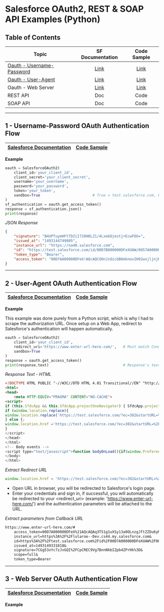 # Salesforce OAuth2, REST & SOAP API Examples (Python)

## Table of Contents
| Topic                         | SF Documentation | Code Sample |
| ------------------------------|:----------------:|:-----------:|
| [Oauth - Username-Password](https://github.com/jctissier/Salesforce-Oauth2-REST-SOAP-API-Python-Examples/blob/master/README.md#1---username-password-oauth-authentication-flow)     | [Link](https://developer.salesforce.com/docs/atlas.en-us.api_rest.meta/api_rest/intro_understanding_username_password_oauth_flow.htm)           | [Link](https://github.com/jctissier/Salesforce-Oauth2-REST-SOAP-API-Python-Examples/blob/master/Oauth2-Flow/Salesforce-Username-Password-Oauth.py)  |
| [Oauth - User-Agent](https://github.com/jctissier/Salesforce-Oauth2-REST-SOAP-API-Python-Examples/blob/master/README.md#2---user-agent-oauth-authentication-flow)     | [Link](https://developer.salesforce.com/docs/atlas.en-us.api_rest.meta/api_rest/intro_understanding_user_agent_oauth_flow.htm)           | [Link](https://github.com/jctissier/Salesforce-Oauth2-REST-SOAP-API-Python-Examples/blob/master/Oauth2-Flow/Salesforce-User-Agent-Flow.py)  |
| Oauth - Web Server     | [Link](https://developer.salesforce.com/docs/atlas.en-us.api_rest.meta/api_rest/intro_understanding_web_server_oauth_flow.htm)           | [Link](https://github.com/jctissier/Salesforce-Oauth2-REST-SOAP-API-Python-Examples/blob/master/Oauth2-Flow/Salesforce-Web-Server-Flow.py)  |
| REST API                      | Doc           | Code  |
| SOAP API                      | Doc           | Code  |

***

## 1 - Username-Password OAuth Authentication Flow
| [Salesforce Documentation](https://developer.salesforce.com/docs/atlas.en-us.api_rest.meta/api_rest/intro_understanding_username_password_oauth_flow.htm)                         | [Code Sample](https://github.com/jctissier/Salesforce-Oauth2-REST-SOAP-API-Python-Examples/blob/master/Oauth2-Flow/Salesforce-Username-Password-Oauth.py) |
| ------------------------------|:-------------:|

**Example**
```Python
oauth = SalesforceOAuth2(
    client_id='your_client_id',
    client_secret='your_client_secret',
    username='your_username',
    password='your_password',
    token='your_token',
    sandbox=True                        # True = test.salesforce.com, False = login.salesforce.com
)
sf_authentication = oauth.get_access_token()
response = sf_authentication.json()
print(response)
```
*JSON Response*
```JSON
{
    "signature": "B4UPTuymHFtTDZiI728H0LZ1/4LxebOjestj+EcwFDU=",
    "issued_at": "1493144749805",
    "instance_url": "https://na40.salesforce.com",
    "id": "https://test.salesforce.com/id/00D7B000000DFeXUAW/0057A000001Zp0CQRD",
    "token_type": "Bearer",
    "access_token": "00D7AA00000DFeX!AQcAQCOOnJsOicbB6mknoxIH02wxjljnjKI739g1EoDBEOpQXomAV1iMG2EWGuU2gJ26o40ixi6jyD3AstyLgkiU29GNod2d"
}
```

***

## 2 - User-Agent OAuth Authentication Flow
| [Salesforce Documentation](https://developer.salesforce.com/docs/atlas.en-us.api_rest.meta/api_rest/intro_understanding_user_agent_oauth_flow.htm)                         | [Code Sample](https://github.com/jctissier/Salesforce-Oauth2-REST-SOAP-API-Python-Examples/blob/master/Oauth2-Flow/Salesforce-User-Agent-Flow.py) |
| ------------------------------|:-------------:|

**Example**

This example was done purely from a Python script, which is why I had to scrape the authorization URL. Once setup on a Web App, redirect to Salesforce's authentication will happen automatically.

```Python
oauth = SalesforceOAuth2(
    client_id='your_client_id',
    redirect_uri='https://www.enter-url-here.com/',   # Must match Connected App's Callback URL
    sandbox=True
)
response = oauth.get_access_token()
print(response.text)                                  # Response's text content, find the Oauth2 URL
```
*Response Text - HTML*
```HTML
<!DOCTYPE HTML PUBLIC "-//W3C//DTD HTML 4.01 Transitional//EN" "http://www.w3.org/TR/html4/loose.dtd">
<html>
<head>
    <meta HTTP-EQUIV="PRAGMA" CONTENT="NO-CACHE">
<script>
if (this.SfdcApp && this.SfdcApp.projectOneNavigator) { SfdcApp.projectOneNavigator.handleRedirect(''https://test.salesforce.com/?ec=302&startURL=%2Fsetup%2Fsecur%2FRemoteAccessAuthorizationPage.apexp%3Fsource%3DCAAAAVunKc0dfaE8wSjAwMDAwMDAwMDA0AAAAzvLd_MBDrJdD85NeTpeBvyJvMu13glHu-8SVW8OQVZoQkVxSt-DVCbYGXkgb-HaElPfp89r4HoQgxLsRC1awHznfguj2J1oJF3JRBdT3R2qgxT3l9yYCkzGnbE5-sdugAbszvylp78uGqPEJGguDD8a10tk7tktDeH02k5NWmF4UX8NM1oIiR_heDIw8TNOYRbTFhnqmSugZEGMiRj6ao7BTl1lxCtoZFERLtdKciNqkC0fLuFXFW4BDcQwTBacXfNm2ScrVZDGeRrNeHQYfJnPDJG1prLKJDrNOIyMtBslcoyYnDuuqBR0ENCdp64Yh69o74fVJMgwEjyM3ugVFHASpZp0AaWAy0P9XA5VXhNTA7eXFp9jLUw89NKNs5xwpxJOZe66oypSSVNjFCETsK8qVTzPCkL4QgGKLAd3Pzf5kXYSGpCTT7sZohaFY7yAMzJAn7gU7jsiA2D68dl-rjMgIGydVuGFq_4LF-EW4Zg%253D%253D'); }  else 
if (window.location.replace){ 
window.location.replace('https://test.salesforce.com/?ec=302&startURL=%2Fsetup%2Fsecur%2FRemoteAccessAuthorizationPage.apexp%3Fsource%3DCAAAAVunKc0dfaE8wSjAwMDAwMDAwMDA0AAAAzvLd_MBDrJdD85NeTpeBvyJvMu13glHu-8SVW8OQVZoQkVxSt-DVCbYGXkgb-HaElPfp89r4HoQgxLsRC1awHznfguj2J1oJF3JRBdT3R2qgxT3l9yYCkzGnbE5-sdugAbszvylp78uGqPEJGguDD8a10tk7tktDeH02k5NWmF4UX8NM1oIiR_heDIw8TNOYRbTFhnqmSugZEGMiRj6ao7BTl1lxCtoZFERLtdKciNqkC0fLuFXFW4BDcQwTBacXfNm2ScrVZDGeRrNeHQYfJnPDJG1prLKJDrNOIyMtBslcoyYnDuuqBR0ENCdp64Yh69o74fVJMgwEjyM3ugVFHASpZp0AaWAy0P9XA5VXhNTA7eXFp9jLUw89NKNs5xwpxJOZe66oypSSVNjFCETsK8qVTzPCkL4QgGKLAd3Pzf5kXYSGpCTT7sZohaFY7yAMzJAn7gU7jsiA2D68dl-rjMgIGydVuGFq_4LF-EW4Zg%253D%253D');
} else {;
window.location.href ='https://test.salesforce.com/?ec=302&startURL=%2Fsetup%2Fsecur%2FRemoteAccessAuthorizationPage.apexp%3Fsource%3DCAAAAVunKc0dfaE8wSjAwMDAwMDAwMDA0AAAAzvLd_MBDrJdD85NeTpeBvyJvMu13glHu-8SVW8OQVZoQkVxSt-DVCbYGXkgb-HaElPfp89r4HoQgxLsRC1awHznfguj2J1oJF3JRBdT3R2qgxT3l9yYCkzGnbE5-sdugAbszvylp78uGqPEJGguDD8a10tk7tktDeH02k5NWmF4UX8NM1oIiR_heDIw8TNOYRbTFhnqmSugZEGMiRj6ao7BTl1lxCtoZFERLtdKciNqkC0fLuFXFW4BDcQwTBacXfNm2ScrVZDGeRrNeHQYfJnPDJG1prLKJDrNOIyMtBslcoyYnDuuqBR0ENCdp64Yh69o74fVJMgwEjyM3ugVFHASpZp0AaWAy0P9XA5VXhNTA7eXFp9jLUw89NKNs5xwpxJOZe66oypSSVNjFCETsK8qVTzPCkL4QgGKLAd3Pzf5kXYSGpCTT7sZohaFY7yAMzJAn7gU7jsiA2D68dl-rjMgIGydVuGFq_4LF-EW4Zg%253D%253D';
} 
</script>
</head>
</html>
<!-- Body events -->
<script type="text/javascript">function bodyOnLoad(){if(window.PreferenceBits){window.PreferenceBits.prototype.csrfToken="null";};}function bodyOnBeforeUnload(){}function bodyOnFocus(){}function bodyOnUnload(){}</script>		
</body>
</html>
```
*Extract Redirect URL*
```Javascript
window.location.href = 'https://test.salesforce.com/?ec=302&startURL=%2Fsetup%2Fsecur%2FRemoteAccessAuthorizationPage.apexp%3Fsource%3DCAAAAVunKc0dfaE8wSjAwMDAwMDAwMDA0AAAAzvLd_MBDrJdD85NeTpeBvyJvMu13glHu-8SVW8OQVZoQkVxSt-DVCbYGXkgb-HaElPfp89r4HoQgxLsRC1awHznfguj2J1oJF3JRBdT3R2qgxT3l9yYCkzGnbE5-sdugAbszvylp78uGqPEJGguDD8a10tk7tktDeH02k5NWmF4UX8NM1oIiR_heDIw8TNOYRbTFhnqmSugZEGMiRj6ao7BTl1lxCtoZFERLtdKciNqkC0fLuFXFW4BDcQwTBacXfNm2ScrVZDGeRrNeHQYfJnPDJG1prLKJDrNOIyMtBslcoyYnDuuqBR0ENCdp64Yh69o74fVJMgwEjyM3ugVFHASpZp0AaWAy0P9XA5VXhNTA7eXFp9jLUw89NKNs5xwpxJOZe66oypSSVNjFCETsK8qVTzPCkL4QgGKLAd3Pzf5kXYSGpCTT7sZohaFY7yAMzJAn7gU7jsiA2D68dl-rjMgIGydVuGFq_4LF-EW4Zg%253D%253D';
```
* Open URL in browser, you will be redirected to Salesforce's login page. 
* Enter your credentials and sign in, if successful, you will automatically be redirected to your <redirect_uri> (example: 'https://www.enter-url-here.com/') and the authentication parameters will be attached to the URL.

*Extract parameters from Callback URL*
```Markdown
https://www.enter-url-here.com/#
    access_token=00D7A000000DFeX%21AQcAQAq3T51g1uXSy13a0OLnzgJftZZDu6yMeYycS_Tgcb4r_m9Pl.0ttCVQjEfBRGk3xaDDPjCX3EMwozIDiTW4Ug9siU0z&
    instance_url=https%3A%2F%2Flularoe--Dev.cs44.my.salesforce.com&
    id=https%3A%2F%2Ftest.salesforce.com%2Fid%2F00D7A000000DFeXUAW%2F0057A000001XZo7QAG&
    issued_at=1493149331818&
    signature=7CGg53xYc7zJvGQI%2FCpCREC9Vg7BnnNkbIZpb4ZPrHk%3D&
    scope=full&
    token_type=Bearer
```

***

## 3 - Web Server OAuth Authentication Flow
| [Salesforce Documentation](https://developer.salesforce.com/docs/atlas.en-us.api_rest.meta/api_rest/intro_understanding_web_server_oauth_flow.htm)                         | [Code Sample](https://github.com/jctissier/Salesforce-Oauth2-REST-SOAP-API-Python-Examples/blob/master/Oauth2-Flow/Salesforce-Web-Server-Oauth.py) |
| ------------------------------|:-------------:|

**Example**
